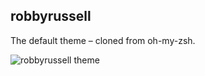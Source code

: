 ## robbyrussell
The default theme – cloned from oh-my-zsh.

![robbyrussell theme](http://f.cl.ly/items/2q0v3i3y2E1F0C1R3C1y/Screen%20Shot%202013-08-06%20at%2017.52.17%20.png)
